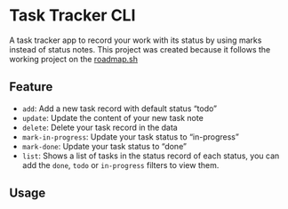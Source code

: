 # Task Tracker CLI

A task tracker app to record your work with its status by using marks instead of status notes. This project was created because it follows the working project on the [roadmap.sh](https://roadmap.sh/projects/task-tracker)

## Feature

- `add`: Add a new task record with default status “todo”
- `update`: Update the content of your new task note
- `delete`: Delete your task record in the data
- `mark-in-progress`: Update your task status to “in-progress”
- `mark-done`: Update your task status to “done”
- `list`: Shows a list of tasks in the status record of each status, you can add the `done`, `todo` or `in-progress` filters to view them.

## Usage